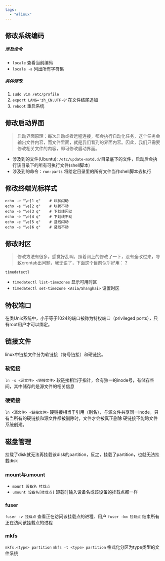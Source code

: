 ```yaml
---
tags:
  - "#linux"
---
```

## 修改系统编码
##### 涉及命令
- `locale`  查看当前编码
- `locale -a` 列出所有字符集
##### 具体修改
1. `sudo vim /etc/profile`
2. `export LANG='zh_CN.UTF-8'`在文件结尾追加
3. `reboot` 重启系统
## 修改启动界面
> 启动界面原理：每次启动或者远程连接，都会执行自动化任务，这个任务会输出文件内容，而文件里面，就是我们看到的界面内容。因此，我们只需要修改相关文件的内容，即可修改启动界面。
- 涉及到的文件(Ubuntu): `/etc/update-motd.d/`目录底下的文件，启动后会执行该目录下的所有可执行文件(shell脚本)
- 涉及到的命令：`run-parts` 将给定目录里的所有文件当作shell脚本去执行
## 修改终端光标样式
``` 
echo -e "\e[1 q"    # 块状闪动
echo -e "\e[2 q"    # 块状不动
echo -e "\e[3 q"    # 下划线闪动
echo -e "\e[4 q"    # 下划线不动
echo -e "\e[5 q"    # 竖线闪动
echo -e "\e[6 q"    # 竖线不动
```
## 修改时区
>修改方法有很多，感觉好乱啊，照着网上的修改了一下，没有全改过来，导致crontab出问题，我无语了，下面这个目前似乎好用：？

`timedatectl`
- `timedatectl list-timezones` 显示可用时区
- `timedatectl set-timezone <Asia/Shanghai>` 设置时区


## 特权端口
在类Unix系统中，小于等于1024的端口被称为特权端口（privileged ports），只有root用户才可以绑定。


## 链接文件
linux中链接文件分为软链接（符号链接）和硬链接。
### 软链接
`ln -s <源文件> <链接文件>`
软链接相当于指针，会有独一的inode号，有储存空间，其中储存的是源文件的相关信息
### 硬链接
`ln <源文件> <链接文件>`
硬链接相当于引用（别名），与源文件共享同一inode，只有当所有的硬链接和源文件都被删除时，文件才会被真正删除
硬链接不能跨文件系统创建。


## 磁盘管理
挂载了disk就无法再挂载该disk的partition，反之，挂载了partition，也就无法挂载disk
### mount与umount
- `mount 设备名 挂载点`
- `umount 设备名[挂载点]` 卸载时输入设备名或该设备的挂载点都一样
### fuser
`fuser -v 挂载点` 查看正在访问该挂载点的进程、用户
`fuser -km 挂载点` 结束所有正在访问该挂载点的进程

### mkfs
`mkfs.<type> partition` 
`mkfs -t <type> partition`
格式化分区为type类型的文件系统